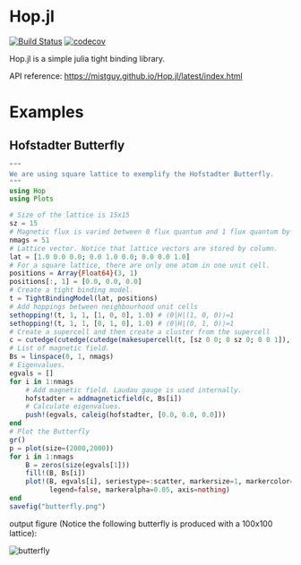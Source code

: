 # Hop.jl
[![Build Status](https://travis-ci.org/mistguy/Hop.jl.svg?branch=master)](https://travis-ci.org/mistguy/Hop.jl)
[![codecov](https://codecov.io/gh/mistguy/Hop.jl/branch/master/graph/badge.svg)](https://codecov.io/gh/mistguy/Hop.jl)

Hop.jl is a simple julia tight binding library.

API reference: https://mistguy.github.io/Hop.jl/latest/index.html

# Examples

## Hofstadter Butterfly

```julia
"""
We are using square lattice to exemplify the Hofstadter Butterfly.
"""
using Hop
using Plots

# Size of the lattice is 15x15
sz = 15
# Magnetic flux is varied between 0 flux quantum and 1 flux quantum by 51 divisions.
nmags = 51
# Lattice vector. Notice that lattice vectors are stored by column.
lat = [1.0 0.0 0.0; 0.0 1.0 0.0; 0.0 0.0 1.0]
# For a square lattice, there are only one atom in one unit cell.
positions = Array{Float64}(3, 1)
positions[:, 1] = [0.0, 0.0, 0.0]
# Create a tight binding model.
t = TightBindingModel(lat, positions)
# Add hoppings between neighbourhood unit cells
sethopping!(t, 1, 1, [1, 0, 0], 1.0) # ⟨0|H|(1, 0, 0)⟩=1
sethopping!(t, 1, 1, [0, 1, 0], 1.0) # ⟨0|H|(0, 1, 0)⟩=1
# Create a supercell and then create a cluster from the supercell
c = cutedge(cutedge(cutedge(makesupercell(t, [sz 0 0; 0 sz 0; 0 0 1]), 1), 2), 3)
# List of magnetic field.
Bs = linspace(0, 1, nmags)
# Eigenvalues.
egvals = []
for i in 1:nmags
    # Add magnetic field. Laudau gauge is used internally.
    hofstadter = addmagneticfield(c, Bs[i])
    # Calculate eigenvalues.
    push!(egvals, caleig(hofstadter, [0.0, 0.0, 0.0]))
end
# Plot the Butterfly
gr()
p = plot(size=(2000,2000))
for i in 1:nmags
    B = zeros(size(egvals[1]))
    fill!(B, Bs[i])
    plot!(B, egvals[i], seriestype=:scatter, markersize=1, markercolor=:black,
          legend=false, markeralpha=0.05, axis=nothing)
end
savefig("butterfly.png")
```

output figure (Notice the following butterfly is produced with a 100x100 lattice):

![butterfly](http://i.imgur.com/IBzSsXV.png)
